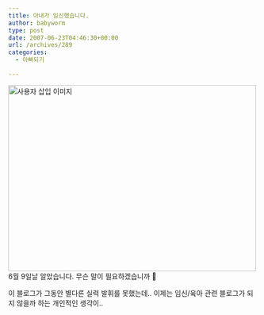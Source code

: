 ```yaml
---
title: 아내가 임신했습니다.
author: babyworm
type: post
date: 2007-06-23T04:46:30+00:00
url: /archives/289
categories:
  - 아빠되기

---
```

<img loading="lazy" decoding="async" src="https://i0.wp.com/babyworm.net/wordpress/wp-content/uploads/1/ck0.JPG?resize=500%2C375" class="aligncenter" width="500" height="375" alt="사용자 삽입 이미지" data-recalc-dims="1" />  
6월 9일날 알았습니다.  
무슨 말이 필요하겠습니까 🙂

이 블로그가 그동안 별다른 실력 발휘를 못했는데.. 이제는 임신/육아 관련 블로그가 되지 않을까 하는 개인적인 생각이..